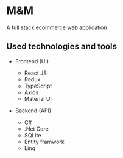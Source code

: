 # M&M

A full stack ecommerce web application

## Used technologies and tools

- Frontend (UI)

  - React JS
  - Redux
  - TypeScript
  - Axios
  - Material UI

- Backend (API)

  - C#
  - .Net Core
  - SQLite
  - Entity framwork
  - Linq
